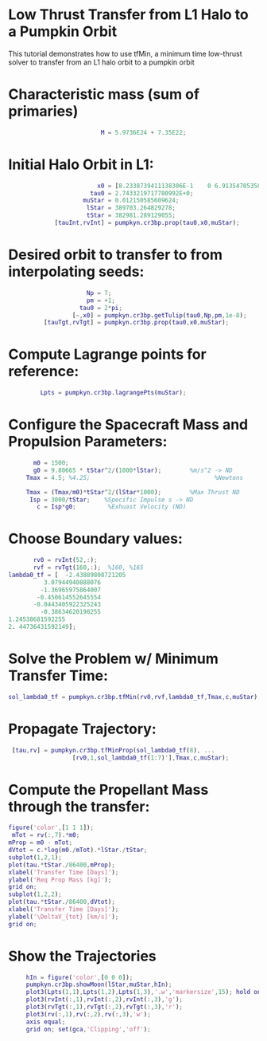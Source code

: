 
# Low Thrust Transfer from L1 Halo to a Pumpkin Orbit

This tutorial demonstrates how to use tfMin, a minimum time low\-thrust solver to transfer from an L1 halo orbit to a pumpkin orbit

# Characteristic mass (sum of primaries)
```matlab
                          M = 5.9736E24 + 7.35E22;  
```
# Initial Halo Orbit in L1:
```matlab
                         x0 = [8.2338739411138306E-1    0 6.9135470535882995E-3    0    1.2711946779802655E-1    0];
                       tau0 = 2.7433219717780992E+0;
                     muStar = 0.012150585609624;
                      lStar = 389703.264829278;
                      tStar = 382981.289129055;
             [tauInt,rvInt] = pumpkyn.cr3bp.prop(tau0,x0,muStar);
```
# Desired orbit to transfer to from interpolating seeds:
```matlab
                      Np = 7;
                      pm = +1;     
                    tau0 = 2*pi;
                  [~,x0] = pumpkyn.cr3bp.getTulip(tau0,Np,pm,1e-8);
          [tauTgt,rvTgt] = pumpkyn.cr3bp.prop(tau0,x0,muStar);
```
# Compute Lagrange points for reference:
```matlab
         Lpts = pumpkyn.cr3bp.lagrangePts(muStar);          
```
# Configure the Spacecraft Mass and Propulsion Parameters:
```matlab
       m0 = 1500;
       g0 = 9.80665 * tStar^2/(1000*lStar);        %m/s^2 -> ND
     Tmax = 4.5; %4.25;                                   %Newtons
```

```matlab
     Tmax = (Tmax/m0)*tStar^2/(lStar*1000);        %Max Thrust ND 
      Isp = 3000/tStar;    %Specific Impulse s -> ND
        c = Isp*g0;         %Exhuast Velocity (ND)
```
# Choose Boundary values:
```matlab
       rv0 = rvInt(52,:);
       rvf = rvTgt(160,:);  %160, %165
lambda0_tf = [  -2.43889808721205
          3.07944940888076
         -1.36965975864007
        -0.450614552645554
       -0.0443405922325243
         -0.38634620190255
1.24538681592255
2. 44736431592149];
```
# Solve the Problem w/ Minimum Transfer Time:
```matlab
sol_lambda0_tf = pumpkyn.cr3bp.tfMin(rv0,rvf,lambda0_tf,Tmax,c,muStar);
```
# Propagate Trajectory:
```matlab
 [tau,rv] = pumpkyn.cr3bp.tfMinProp(sol_lambda0_tf(8), ...
                  [rv0,1,sol_lambda0_tf(1:7)'],Tmax,c,muStar);
```
# Compute the Propellant Mass through the transfer:
```matlab
figure('color',[1 1 1]);
 mTot = rv(:,7).*m0;
mProp = m0 - mTot;
dVtot = c.*log(m0./mTot).*lStar./tStar;
subplot(1,2,1);
plot(tau.*tStar./86400,mProp);
xlabel('Transfer Time [Days]');
ylabel('Req Prop Mass [kg]');
grid on;
subplot(1,2,2);
plot(tau.*tStar./86400,dVtot);
xlabel('Transfer Time [Days]');
ylabel('\DeltaV_{tot} [km/s]');
grid on;
```
# Show the Trajectories
```matlab
     hIn = figure('color',[0 0 0]);
     pumpkyn.cr3bp.showMoon(lStar,muStar,hIn);
     plot3(Lpts(1,1),Lpts(1,2),Lpts(1,3),'.w','markersize',15); hold on;
     plot3(rvInt(:,1),rvInt(:,2),rvInt(:,3),'g');
     plot3(rvTgt(:,1),rvTgt(:,2),rvTgt(:,3),'r');
     plot3(rv(:,1),rv(:,2),rv(:,3),'w');
     axis equal;
     grid on; set(gca,'Clipping','off');
```
